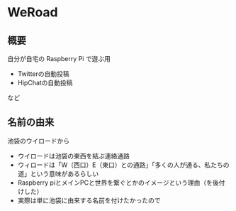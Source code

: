 # WeRoad


## 概要
自分が自宅の Raspberry Pi で遊ぶ用
- Twitterの自動投稿
- HipChatの自動投稿

など

## 名前の由来
池袋のウイロードから
- ウイロードは池袋の東西を結ぶ連絡通路
- ウィロードは「W（西口）E（東口）との通路」「多くの人が通る、私たちの道」という意味があるらしい
- Raspberry piとメインPCと世界を繋ぐとかのイメージという理由（を後付けした）
- 実際は単に池袋に由来する名前を付けたかったので
